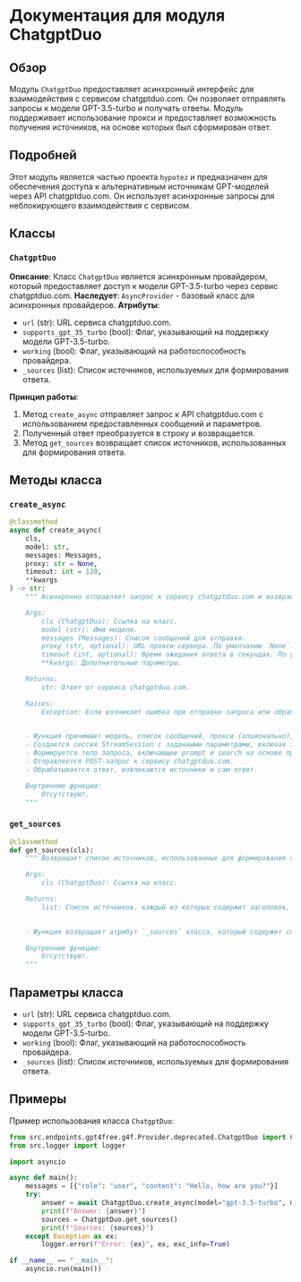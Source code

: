 # Документация для модуля ChatgptDuo

## Обзор

Модуль `ChatgptDuo` предоставляет асинхронный интерфейс для взаимодействия с сервисом chatgptduo.com. Он позволяет отправлять запросы к модели GPT-3.5-turbo и получать ответы. Модуль поддерживает использование прокси и предоставляет возможность получения источников, на основе которых был сформирован ответ.

## Подробней

Этот модуль является частью проекта `hypotez` и предназначен для обеспечения доступа к альтернативным источникам GPT-моделей через API chatgptduo.com. Он использует асинхронные запросы для неблокирующего взаимодействия с сервисом.

## Классы

### `ChatgptDuo`

**Описание**: Класс `ChatgptDuo` является асинхронным провайдером, который предоставляет доступ к модели GPT-3.5-turbo через сервис chatgptduo.com.
**Наследует**: `AsyncProvider` - базовый класс для асинхронных провайдеров.
**Атрибуты**:
- `url` (str): URL сервиса chatgptduo.com.
- `supports_gpt_35_turbo` (bool): Флаг, указывающий на поддержку модели GPT-3.5-turbo.
- `working` (bool): Флаг, указывающий на работоспособность провайдера.
- `_sources` (list): Список источников, используемых для формирования ответа.

**Принцип работы**:

1.  Метод `create_async` отправляет запрос к API chatgptduo.com с использованием предоставленных сообщений и параметров.
2.  Полученный ответ преобразуется в строку и возвращается.
3.  Метод `get_sources` возвращает список источников, использованных для формирования ответа.

## Методы класса

### `create_async`

```python
@classmethod
async def create_async(
    cls,
    model: str,
    messages: Messages,
    proxy: str = None,
    timeout: int = 120,
    **kwargs
) -> str:
    """ Асинхронно отправляет запрос к сервису chatgptduo.com и возвращает ответ.

    Args:
        cls (ChatgptDuo): Ссылка на класс.
        model (str): Имя модели.
        messages (Messages): Список сообщений для отправки.
        proxy (str, optional): URL прокси-сервера. По умолчанию `None`.
        timeout (int, optional): Время ожидания ответа в секундах. По умолчанию 120.
        **kwargs: Дополнительные параметры.

    Returns:
        str: Ответ от сервиса chatgptduo.com.

    Raises:
        Exception: Если возникает ошибка при отправке запроса или обработке ответа.

    
    - Функция принимает модель, список сообщений, прокси (опционально), таймаут и дополнительные параметры.
    - Cоздается сессия StreamSession с заданными параметрами, включая impersonate="chrome107" для имитации браузера Chrome 107.
    - Формируется тело запроса, включающее prompt и search на основе предоставленных messages.
    - Отправляется POST-запрос к сервису chatgptduo.com.
    - Обрабатывается ответ, извлекаются источники и сам ответ.

    Внутренние функции:
        Отсутствуют.
    """
```

### `get_sources`

```python
@classmethod
def get_sources(cls):
    """ Возвращает список источников, использованных для формирования ответа.

    Args:
        cls (ChatgptDuo): Ссылка на класс.

    Returns:
        list: Список источников, каждый из которых содержит заголовок, URL и фрагмент текста.

    
    - Функция возвращает атрибут `_sources` класса, который содержит список источников.

    Внутренние функции:
        Отсутствуют.
    """
```

## Параметры класса

- `url` (str): URL сервиса chatgptduo.com.
- `supports_gpt_35_turbo` (bool): Флаг, указывающий на поддержку модели GPT-3.5-turbo.
- `working` (bool): Флаг, указывающий на работоспособность провайдера.
- `_sources` (list): Список источников, используемых для формирования ответа.

## Примеры

Пример использования класса `ChatgptDuo`:

```python
from src.endpoints.gpt4free.g4f.Provider.deprecated.ChatgptDuo import ChatgptDuo
from src.logger import logger

import asyncio

async def main():
    messages = [{"role": "user", "content": "Hello, how are you?"}]
    try:
        answer = await ChatgptDuo.create_async(model="gpt-3.5-turbo", messages=messages)
        print(f"Answer: {answer}")
        sources = ChatgptDuo.get_sources()
        print(f"Sources: {sources}")
    except Exception as ex:
        logger.error(f"Error: {ex}", ex, exc_info=True)

if __name__ == "__main__":
    asyncio.run(main())
